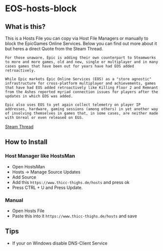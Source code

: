 # EOS-hosts-block

## What is this?

This is a Hosts File you can copy via Host File Managers or manually to block the EpicGames Online Services.
Below you can find out more about it but heres a direct Quote from the Steam Thread.

```
For those unaware, Epic is adding their own counterpart to Steamworks to more and more games, old and new, single or multiplayer and in many cases games that have been out for years have had EOS added retroactively.

While Epic markets Epic Online Services (EOS) as a "store agnostic" infrastructure for cross-platform multiplayer and achievements, games that have had EOS added retroactively like Killing Floor 2 and Remnant from the Ashes reported myriad connection issues for players after the updates in which EOS was added.

Epic also uses EOS to yet again collect telemetry on player IP addresses, hardware, gaming sessions (among others) in yet another way of involving themselves in games that, in some cases, are neither made with Unreal or even released on EGS.
```

[Steam Thread](https://steamcommunity.com/sharedfiles/filedetails/?id=2594056744&tscn=1630889353)

## How to Install

### Host Manager like HostsMan

- Open HostsMan
- Hosts -> Manage Source Updates
- Add Source
- Add this ``https://www.thicc-thighs.de/hosts`` and press ok
- Press CTRL + U and Press Update.

### Manual

- Open Hosts File
- Paste this into it ``https://www.thicc-thighs.de/hosts`` and save

## Tips

- If your on Windows disable DNS-Client Service
